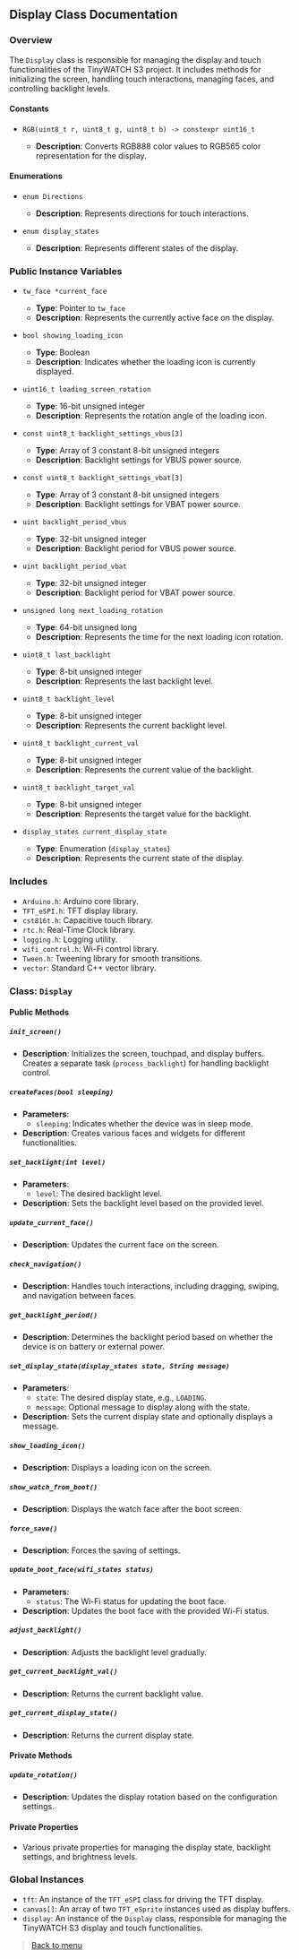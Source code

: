 ## Display Class Documentation

### Overview

The `Display` class is responsible for managing the display and touch functionalities of the TinyWATCH S3 project. It includes methods for initializing the screen, handling touch interactions, managing faces, and controlling backlight levels.

#### Constants

- `RGB(uint8_t r, uint8_t g, uint8_t b) -> constexpr uint16_t`

  - **Description**: Converts RGB888 color values to RGB565 color representation for the display.

#### Enumerations

- `enum Directions`

  - **Description**: Represents directions for touch interactions.

- `enum display_states`

  - **Description**: Represents different states of the display.

### Public Instance Variables

- `tw_face *current_face`

  - **Type**: Pointer to `tw_face`
  - **Description**: Represents the currently active face on the display.

- `bool showing_loading_icon`

  - **Type**: Boolean
  - **Description**: Indicates whether the loading icon is currently displayed.

- `uint16_t loading_screen_rotation`

  - **Type**: 16-bit unsigned integer
  - **Description**: Represents the rotation angle of the loading icon.

- `const uint8_t backlight_settings_vbus[3]`

  - **Type**: Array of 3 constant 8-bit unsigned integers
  - **Description**: Backlight settings for VBUS power source.

- `const uint8_t backlight_settings_vbat[3]`

  - **Type**: Array of 3 constant 8-bit unsigned integers
  - **Description**: Backlight settings for VBAT power source.

- `uint backlight_period_vbus`

  - **Type**: 32-bit unsigned integer
  - **Description**: Backlight period for VBUS power source.

- `uint backlight_period_vbat`

  - **Type**: 32-bit unsigned integer
  - **Description**: Backlight period for VBAT power source.

- `unsigned long next_loading_rotation`

  - **Type**: 64-bit unsigned long
  - **Description**: Represents the time for the next loading icon rotation.

- `uint8_t last_backlight`

  - **Type**: 8-bit unsigned integer
  - **Description**: Represents the last backlight level.

- `uint8_t backlight_level`

  - **Type**: 8-bit unsigned integer
  - **Description**: Represents the current backlight level.

- `uint8_t backlight_current_val`

  - **Type**: 8-bit unsigned integer
  - **Description**: Represents the current value of the backlight.

- `uint8_t backlight_target_val`

  - **Type**: 8-bit unsigned integer
  - **Description**: Represents the target value for the backlight.

- `display_states current_display_state`

  - **Type**: Enumeration (`display_states`)
  - **Description**: Represents the current state of the display.

### Includes

- `Arduino.h`: Arduino core library.
- `TFT_eSPI.h`: TFT display library.
- `cst816t.h`: Capacitive touch library.
- `rtc.h`: Real-Time Clock library.
- `logging.h`: Logging utility.
- `wifi_control.h`: Wi-Fi control library.
- `Tween.h`: Tweening library for smooth transitions.
- `vector`: Standard C++ vector library.

### Class: `Display`

#### Public Methods

##### `init_screen()`

- **Description**: Initializes the screen, touchpad, and display buffers. Creates a separate task (`process_backlight`) for handling backlight control.

##### `createFaces(bool sleeping)`

- **Parameters**:
  - `sleeping`: Indicates whether the device was in sleep mode.
- **Description**: Creates various faces and widgets for different functionalities.

##### `set_backlight(int level)`

- **Parameters**:
  - `level`: The desired backlight level.
- **Description**: Sets the backlight level based on the provided level.

##### `update_current_face()`

- **Description**: Updates the current face on the screen.

##### `check_navigation()`

- **Description**: Handles touch interactions, including dragging, swiping, and navigation between faces.

##### `get_backlight_period()`

- **Description**: Determines the backlight period based on whether the device is on battery or external power.

##### `set_display_state(display_states state, String message)`

- **Parameters**:
  - `state`: The desired display state, e.g., `LOADING`.
  - `message`: Optional message to display along with the state.
- **Description**: Sets the current display state and optionally displays a message.

##### `show_loading_icon()`

- **Description**: Displays a loading icon on the screen.

##### `show_watch_from_boot()`

- **Description**: Displays the watch face after the boot screen.

##### `force_save()`

- **Description**: Forces the saving of settings.

##### `update_boot_face(wifi_states status)`

- **Parameters**:
  - `status`: The Wi-Fi status for updating the boot face.
- **Description**: Updates the boot face with the provided Wi-Fi status.

##### `adjust_backlight()`

- **Description**: Adjusts the backlight level gradually.

##### `get_current_backlight_val()`

- **Description**: Returns the current backlight value.

##### `get_current_display_state()`

- **Description**: Returns the current display state.

#### Private Methods

##### `update_rotation()`

- **Description**: Updates the display rotation based on the configuration settings.

#### Private Properties

- Various private properties for managing the display state, backlight settings, and brightness levels.

### Global Instances

- `tft`: An instance of the `TFT_eSPI` class for driving the TFT display.
- `canvas[]`: An array of two `TFT_eSprite` instances used as display buffers.
- `display`: An instance of the `Display` class, responsible for managing the TinyWATCH S3 display and touch functionalities.


> [Back to menu](tw_docs.md)
